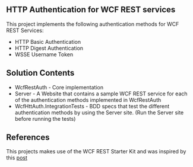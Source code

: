 
HTTP Authentication for WCF REST services
------------
This project implements the following authentication methods for WCF REST Services:

- HTTP Basic Authentication
- HTTP Digest Authentication
- WSSE Username Token

Solution Contents
------------
* WcfRestAuth - Core implementation
* Server - A Website that contains a sample WCF REST service for each of the authentication methods implemented in WcfRestAuth
* WcfHttAuth.IntegrationTests - BDD specs that test the different authentication methods by using the Server site. (Run the Server site before running the tests)

References
-----------
This projects makes use of the WCF REST Starter Kit and was inspired by this [post](http://weblogs.asp.net/cibrax/archive/2009/03/20/custom-basic-authentication-for-restful-services.aspx)

